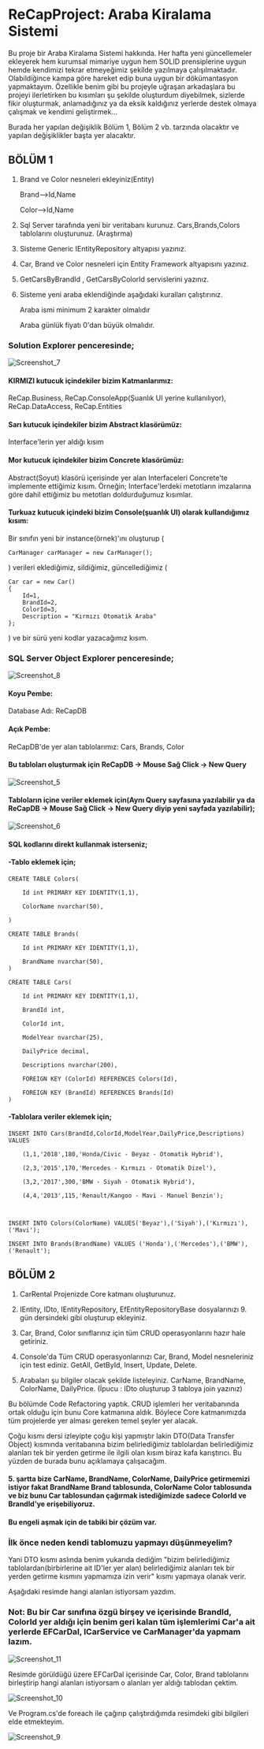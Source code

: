 # ReCapProject: Araba Kiralama Sistemi

Bu proje bir Araba Kiralama Sistemi hakkında. Her hafta yeni güncellemeler ekleyerek hem kurumsal mimariye uygun hem SOLID prensiplerine uygun hemde kendimizi tekrar etmeyeğimiz şekilde yazılmaya çalışılmaktadır. Olabildiğince kampa göre hareket edip buna uygun bir dökümantasyon yapmaktayım. Özellikle benim gibi bu projeyle uğraşan arkadaşlara bu projeyi ilerletirken bu kısımları şu şekilde oluşturdum diyebilmek, sizlerde fikir oluşturmak, anlamadığınız ya da eksik kaldığınız yerlerde destek olmaya çalışmak ve kendimi geliştirmek...

Burada her yapılan değişiklik Bölüm 1, Bölüm 2 vb. tarzında olacaktır ve yapılan değişiklikler başta yer alacaktır.

## BÖLÜM 1

1) Brand ve Color nesneleri ekleyiniz(Entity)

	Brand-->Id,Name

	Color-->Id,Name

2) Sql Server tarafında yeni bir veritabanı kurunuz. Cars,Brands,Colors tablolarını oluşturunuz. (Araştırma)

3) Sisteme Generic IEntityRepository altyapısı yazınız.

4) Car, Brand ve Color nesneleri için Entity Framework altyapısını yazınız.

5) GetCarsByBrandId , GetCarsByColorId servislerini yazınız.

6) Sisteme yeni araba eklendiğinde aşağıdaki kuralları çalıştırınız.

	Araba ismi minimum 2 karakter olmalıdır

	Araba günlük fiyatı 0'dan büyük olmalıdır.
	

### Solution Explorer penceresinde;

![Screenshot_7](https://user-images.githubusercontent.com/59045890/107124581-cf3a3600-68b5-11eb-9aea-48b6d4ba747c.png)

#### KIRMIZI kutucuk içindekiler bizim Katmanlarımız: 
ReCap.Business, ReCap.ConsoleApp(Şuanlık UI yerine kullanılıyor), ReCap.DataAccess, ReCap.Entities

#### Sarı kutucuk içindekiler bizim Abstract klasörümüz: 
Interface'lerin yer aldığı kısım

#### Mor kutucuk içindekiler bizim Concrete klasörümüz: 
Abstract(Soyut) klasörü içerisinde yer alan Interfaceleri Concrete'te implemente ettiğimiz kısım. Örneğin; Interface'lerdeki metotların imzalarına göre dahil ettiğimiz bu metotları doldurduğumuz kısımlar.

#### Turkuaz kutucuk içindeki bizim Console(şuanlık UI) olarak kullandığımız kısım:
Bir sınıfın yeni bir instance(örnek)'ını oluşturup (

	CarManager carManager = new CarManager();

) verileri eklediğimiz, sildiğimiz, güncellediğimiz (

	Car car = new Car() 
	{
		Id=1, 
		BrandId=2, 
		ColorId=3, 
		Description = "Kırmızı Otomatik Araba"
	}; 

) ve bir sürü yeni kodlar yazacağımız kısım.

### SQL Server Object Explorer penceresinde;

![Screenshot_8](https://user-images.githubusercontent.com/59045890/107124973-ee39c780-68b7-11eb-8271-c27a983d05d7.png)

#### Koyu Pembe:
Database Adı: ReCapDB

#### Açık Pembe:
ReCapDB'de yer alan tablolarımız: Cars, Brands, Color


#### Bu tabloları oluşturmak için ReCapDB -> Mouse Sağ Click -> New Query
![Screenshot_5](https://user-images.githubusercontent.com/59045890/107125055-9059af80-68b8-11eb-87bd-0a0eb47e71a6.png)

#### Tabloların içine veriler eklemek için(Aynı Query sayfasına yazılabilir ya da ReCapDB -> Mouse Sağ Click -> New Query diyip yeni sayfada yazılabilir);
![Screenshot_6](https://user-images.githubusercontent.com/59045890/107125056-918adc80-68b8-11eb-897c-b657f92b833b.png)


#### SQL kodlarını direkt kullanmak isterseniz;

#### -Tablo eklemek için;
	CREATE TABLE Colors(

	    Id int PRIMARY KEY IDENTITY(1,1),

		ColorName nvarchar(50),

	)

	CREATE TABLE Brands(

	    Id int PRIMARY KEY IDENTITY(1,1),

	    BrandName nvarchar(50),
	)

	CREATE TABLE Cars(
	
	    Id int PRIMARY KEY IDENTITY(1,1),

	    BrandId int,

	    ColorId int,

	    ModelYear nvarchar(25),

	    DailyPrice decimal,

	    Descriptions nvarchar(200),

	    FOREIGN KEY (ColorId) REFERENCES Colors(Id),

	    FOREIGN KEY (BrandId) REFERENCES Brands(Id)
	)

#### -Tablolara veriler eklemek için;

	INSERT INTO Cars(BrandId,ColorId,ModelYear,DailyPrice,Descriptions) VALUES
	
	    (1,1,'2018',180,'Honda/Civic - Beyaz - Otomatik Hybrid'),

	    (2,3,'2015',170,'Mercedes - Kırmızı - Otomatik Dizel'),

	    (3,2,'2017',300,'BMW - Siyah - Otomatik Hybrid'),

	    (4,4,'2013',115,'Renault/Kangoo - Mavi - Manuel Benzin');



	INSERT INTO Colors(ColorName) VALUES('Beyaz'),('Siyah'),('Kırmızı'),('Mavi');

	INSERT INTO Brands(BrandName) VALUES ('Honda'),('Mercedes'),('BMW'),('Renault');
	
	
## BÖLÜM 2

1. CarRental Projenizde Core katmanı oluşturunuz.

2. IEntity, IDto, IEntityRepository, EfEntityRepositoryBase dosyalarınızı 9. gün dersindeki gibi oluşturup ekleyiniz.

3. Car, Brand, Color sınıflarınız için tüm CRUD operasyonlarını hazır hale getiriniz.

4. Console'da Tüm CRUD operasyonlarınızı Car, Brand, Model nesneleriniz için test ediniz. GetAll, GetById, Insert, Update, Delete.

5. Arabaları şu bilgiler olacak şekilde listeleyiniz. CarName, BrandName, ColorName, DailyPrice. (İpucu : IDto oluşturup 3 tabloya join yazınız)


Bu bölümde Code Refactoring yaptık. CRUD işlemleri her veritabanında ortak olduğu için bunu Core katmanına aldık. Böylece Core katmanımızda tüm projelerde yer alması gereken temel şeyler yer alacak.

Çoğu kısmı dersi izleyipte çoğu kişi yapmıştır lakin DTO(Data Transfer Object) kısmında veritabanına bizim belirlediğimiz tablolardan belirlediğimiz alanları tek bir yerden getirme ile ilgili olan kısım biraz kafa karıştırıcı. Bu yüzden de burada bunu açıklamaya çalışacağım.

#### 5. şartta bize CarName, BrandName, ColorName, DailyPrice getirmemizi istiyor fakat BrandName Brand tablosunda, ColorName Color tablosunda ve biz bunu Car tablosundan çağırmak istediğimizde sadece ColorId ve BrandId'ye erişebiliyoruz.

#### Bu engeli aşmak için de  tabiki bir çözüm var. 

### İlk önce neden kendi tablomuzu yapmayı düşünmeyelim?
Yani DTO kısmı aslında benim yukarıda dediğim "bizim belirlediğimiz tablolardan(birbirlerine ait ID'ler yer alan) belirlediğimiz alanları tek bir yerden getirme kısmını yapmamıza izin verir" kısmı yapmaya olanak verir.

Aşağıdaki resimde hangi alanları istiyorsam yazdım. 

### Not: Bu bir Car sınıfına özgü birşey ve içerisinde BrandId, ColorId yer aldığı için benim geri kalan tüm işlemlerimi Car'a ait yerlerde EFCarDal, ICarService ve CarManager'da yapmam lazım.

![Screenshot_11](https://user-images.githubusercontent.com/59045890/107271469-537aed80-6a5d-11eb-8ddb-2c0abf6f0421.png)

Resimde görüldüğü üzere EFCarDal içerisinde Car, Color, Brand tablolarını birleştirip hangi alanları istiyorsam o alanları yer aldığı tablodan çektim.

![Screenshot_10](https://user-images.githubusercontent.com/59045890/107269948-61c80a00-6a5b-11eb-9c2a-b623dbd853ce.png)

Ve Program.cs'de foreach ile çağırıp çalıştırdığımda resimdeki gibi bilgileri elde etmekteyim.

![Screenshot_9](https://user-images.githubusercontent.com/59045890/107269946-612f7380-6a5b-11eb-8963-cbcde70fb641.png)
